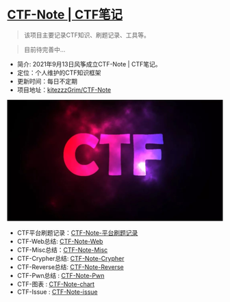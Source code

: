 # [CTF-Note | CTF笔记](#)
> 该项目主要记录CTF知识、刷题记录、工具等。

> 目前待完善中...

- 简介: 2021年9月13日风筝成立CTF-Note | CTF笔记。
- 定位：个人维护的CTF知识框架
- 更新时间：每日不定期
- 项目地址：[kitezzzGrim/CTF-Note](#)

![](./chart/img/ctf.jpg)

- CTF平台刷题记录：[CTF-Note-平台刷题记录](https://github.com/kitezzzGrim/CTF-Note/tree/master/task)
- CTF-Web总结: [CTF-Note-Web](https://github.com/kitezzzGrim/CTF-Note/tree/master/Web)
- CTF-Misc总结：[CTF-Note-Misc](https://github.com/kitezzzGrim/CTF-Note/tree/master/Misc)
- CTF-Crypher总结: [CTF-Note-Crypher](https://github.com/kitezzzGrim/CTF-Note/tree/master/Crypher)
- CTF-Reverse总结: [CTF-Note-Reverse](https://github.com/kitezzzGrim/CTF-Note/tree/master/Re)
- CTF-Pwn总结 : [CTF-Note-Pwn](https://github.com/kitezzzGrim/CTF-Note/tree/master/pwn)
- CTF-图表 : [CTF-Note-chart](https://github.com/kitezzzGrim/CTF-Note/tree/master/chart)
- CTF-Issue : [CTF-Note-issue](https://github.com/kitezzzGrim/CTF-Note/tree/master/issue)
